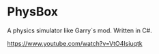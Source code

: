 # PhysBox
A physics simulator like Garry`s mod. Written in C#.

https://www.youtube.com/watch?v=VtO4Isiuqtk
